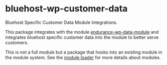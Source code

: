 # bluehost-wp-customer-data
Bluehost Specific Customer Data Module Integrations.

This package integrates with the module [endurance-wp-data-module](https://github.com/bluehost/endurance-wp-module-data/) and integrates bluehost specific customer data into the module to better serve customers. 

This is not a full module but a package that hooks into an existing module in the module system. See the [module loader](https://github.com/bluehost/endurance-wp-module-loader/) for more details about modules.
